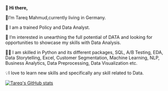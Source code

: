 <b> 👋 Hi there, </b>

🧍I’m Tareq Mahmud,currently living in Germany.

🎯 I am a trained Policy and Data Analyst. 

👀 I’m interested in unearthing the full potential of DATA and looking for opportunities to showcase my skills with Data Analysis.

👨‍💻 I am skilled in Python and its different packages, SQL, A/B Testing, EDA, Data Storytelling, Excel, Customer Segmentation, Machine Learning, NLP, Business Analytics, Data Preprocessing, Data Visualization etc.

💡I love to learn new skills and specifically any skill related to Data. 

[![Tareq's GitHub stats](https://github-readme-stats.vercel.app/api?username=tareqmahmudir62)](https://github.com/anuraghazra/github-readme-stats)

